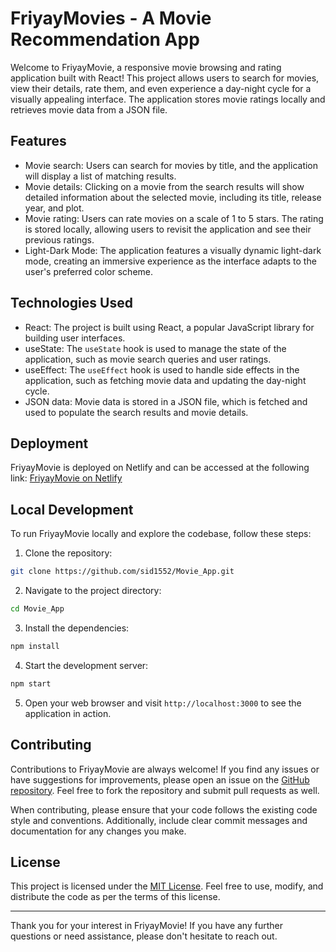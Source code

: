 # FriyayMovies - A Movie Recommendation App

Welcome to FriyayMovie, a responsive movie browsing and rating application built with React! This project allows users to search for movies, view their details, rate them, and even experience a day-night cycle for a visually appealing interface. The application stores movie ratings locally and retrieves movie data from a JSON file.

## Features

- Movie search: Users can search for movies by title, and the application will display a list of matching results.
- Movie details: Clicking on a movie from the search results will show detailed information about the selected movie, including its title, release year, and plot.
- Movie rating: Users can rate movies on a scale of 1 to 5 stars. The rating is stored locally, allowing users to revisit the application and see their previous ratings.
- Light-Dark Mode: The application features a visually dynamic light-dark mode, creating an immersive experience as the interface adapts to the user's preferred color scheme.

## Technologies Used

- React: The project is built using React, a popular JavaScript library for building user interfaces.
- useState: The `useState` hook is used to manage the state of the application, such as movie search queries and user ratings.
- useEffect: The `useEffect` hook is used to handle side effects in the application, such as fetching movie data and updating the day-night cycle.
- JSON data: Movie data is stored in a JSON file, which is fetched and used to populate the search results and movie details.

## Deployment

FriyayMovie is deployed on Netlify and can be accessed at the following link: [FriyayMovie on Netlify](https://meek-stroopwafel-1b1800.netlify.app/)

## Local Development

To run FriyayMovie locally and explore the codebase, follow these steps:

1. Clone the repository:

```bash
git clone https://github.com/sid1552/Movie_App.git
```

2. Navigate to the project directory:

```bash
cd Movie_App
```

3. Install the dependencies:

```bash
npm install
```

4. Start the development server:

```bash
npm start
```

5. Open your web browser and visit `http://localhost:3000` to see the application in action.

## Contributing

Contributions to FriyayMovie are always welcome! If you find any issues or have suggestions for improvements, please open an issue on the [GitHub repository](https://github.com/sid1552/Movie_App/issues). Feel free to fork the repository and submit pull requests as well.

When contributing, please ensure that your code follows the existing code style and conventions. Additionally, include clear commit messages and documentation for any changes you make.

## License

This project is licensed under the [MIT License](LICENSE.md). Feel free to use, modify, and distribute the code as per the terms of this license.

---

Thank you for your interest in FriyayMovie! If you have any further questions or need assistance, please don't hesitate to reach out.

